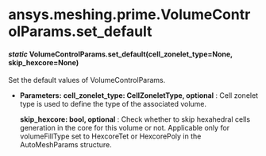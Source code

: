 # ansys.meshing.prime.VolumeControlParams.set_default

#### *static* VolumeControlParams.set_default(cell_zonelet_type=None, skip_hexcore=None)

Set the default values of VolumeControlParams.

* **Parameters:**
  **cell_zonelet_type: CellZoneletType, optional**
  : Cell zonelet type is used to define the type of the associated volume.

  **skip_hexcore: bool, optional**
  : Check whether to skip hexahedral cells generation in the core for this volume or not. Applicable only for volumeFillType set to HexcoreTet or HexcorePoly in the AutoMeshParams structure.

<!-- !! processed by numpydoc !! -->
